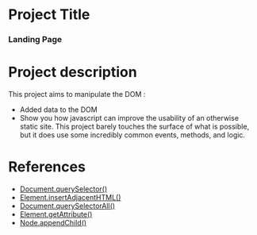 
 # Project Title
 ### Landing Page

# Project description
This project aims to manipulate the DOM : 
- Added data to the DOM
- Show you how javascript can improve the usability of an otherwise static site.
This project barely touches the surface of what is possible, but it does use some incredibly common events, methods, and logic.

# References
- [Document.querySelector()](https://developer.mozilla.org/en-US/docs/Web/API/Document/querySelector)
- [Element.insertAdjacentHTML()](https://developer.mozilla.org/en-US/docs/Web/API/Element/insertAdjacentHTML)
- [Document.querySelectorAll()](https://developer.mozilla.org/en-US/docs/Web/API/Document/querySelectorAll)
- [Element.getAttribute()](https://developer.mozilla.org/en-US/docs/Web/API/Element/getAttribute)
- [Node.appendChild()](https://developer.mozilla.org/en-US/docs/Web/API/Node/appendChild)





